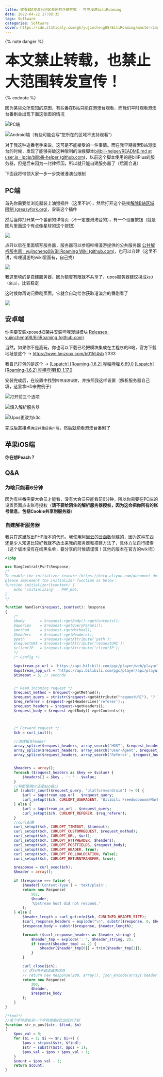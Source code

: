 ```yaml
---
title: 收看B站港澳台地区番剧的正确方式 - 哔哩漫游biliRoaming
date: 2022-04-22 17:08:35
tags: Software
categories: Software
cover: https://cdn.staticaly.com/gh/yujincheng08/BiliRoaming/master/imgs/icon.png
---
```


{% note danger %}

**<font size=32>本文禁止转载，也禁止大范围转发宣传！</font>**

{% endnote %}

因为某些众所周知的原因，有些番在B站只能在港澳台观看，而我们平时观看港澳台番剧会出现下面这张图的情况

![PC端](https://gamernotitle.coding.net/p/assets/d/assets/git/raw/master/img/biliRoaming/msedge-20220422-171409.png?download=true)

![Android端（有些可能会写“您所在的区域不支持观看”）](https://gamernotitle.coding.net/p/assets/d/assets/git/raw/master/img/biliRoaming/WsaClient-20220422-172138.png)

对于我这种追番老手来说，这可是不能接受的一件事情。而在我早期搜索B站港澳台的时候，发现了能够突破这种限制的油猴脚本[bilibili-helper/README.md at user.js · ipcjs/bilibili-helper (github.com)](https://github.com/ipcjs/bilibili-helper/blob/user.js/packages/unblock-area-limit/README.md)，以前这个脚本使用的是biliPlus的服务器，但是后来因为一封律师函，所以就只能自建服务器了（后面会说）

下面我将带领大家一步一步突破港澳台限制

## PC端

首先你需要给浏览器装上油猴插件（这里不讲），然后打开这个链接[解除B站区域限制 (greasyfork.org)](https://greasyfork.org/zh-CN/scripts/25718-解除b站区域限制)，安装这个插件

然后当你打开某一个番剧的详情页（不一定要港澳台的），有一个设置按钮（就是图片里面这个有点像星球的这个按钮）

![](https://gamernotitle.coding.net/p/assets/d/assets/git/raw/master/img/biliRoaming/msedge-20220422-172608.png)

点开以后在里面填写服务器，服务器可以参照哔哩漫游提供的公共服务器 [公共解析服务器 · yujincheng08/BiliRoaming Wiki (github.com)](https://github.com/yujincheng08/BiliRoaming/wiki/公共解析服务器)，也可以自建（这里不讲，哔哩漫游的wiki里面有，自己找）

![](https://gamernotitle.coding.net/p/assets/d/assets/git/raw/master/img/biliRoaming/msedge-20220422-173134.png)

我这里填的是自建服务器，因为额度有限就不共享了，upos服务器建议换成`ks3（金山）`，比较稳定

这时候你再访问番剧页面，它就会自动给你获取港澳台的番剧看了

![](https://gamernotitle.coding.net/p/assets/d/assets/git/raw/master/img/biliRoaming/msedge-20220422-173256.png)

## 安卓端

你需要安装xposed框架并安装哔哩漫游模块 [Releases · yujincheng08/BiliRoaming (github.com)](https://github.com/yujincheng08/BiliRoaming/releases)

当然，如果你不是高玩，你也可以下载已经把模块集成在主程序的B站，官方下载地址是这个 -> https://wwe.lanzoux.com/b015ll4sb 2333

我自己打包的是这个 -> [[Lspatch] [Roaming-1.6.2] 哔哩哔哩 6.69.0](https://gamernotitle.coding.net/p/assets/d/assets/git/raw/master/files/biliRoaming/%5BLspatch%5D%20%5BRoaming-1.6.2%5D%20%E5%93%94%E5%93%A9%E5%93%94%E5%93%A9%206.69.0.apk?download=true) [[Lspatch] [Roaming-1.6.2] 哔哩哔哩HD 1.17.0](https://gamernotitle.coding.net/p/assets/d/assets/git/raw/master/files/biliRoaming/%5BLspatch%5D%20%5BRoaming-1.6.2%5D%20%E5%93%94%E5%93%A9%E5%93%94%E5%93%A9HD%201.17.0.apk?download=true)

安装完成后，在设置中找到`哔哩漫游设置`，并按照我这样设置（解析服务器自己填，这里拿HD来做例子）

![打开前三个选项](https://gamernotitle.coding.net/p/assets/d/assets/git/raw/master/img/biliRoaming/WsaClient-20220422-173746.png)

![填入解析服务器](https://gamernotitle.coding.net/p/assets/d/assets/git/raw/master/img/biliRoaming/WsaClient-20220422-173814.png)

![Upos更改为k3c](https://gamernotitle.coding.net/p/assets/d/assets/git/raw/master/img/biliRoaming/WsaClient-20220422-173825.png)

完成后直接点`确定并重启客户端`，然后就能看港澳台番剧了

## 苹果iOS端

**你在想Peach？**

## Q&A

### 为啥只能看6分钟

因为有些番需要大会员才能看，没有大会员只能看前6分钟，所以你需要在PC端的设置页面点击账号授权（**请不要给陌生的解析服务器授权，因为这会把你所有的账号信息，包括Cookie共享到服务器**）

### 自建解析服务器

我只在这里放出PHP版本的代码，我使用[阿里云的云函数](https://www.aliyun.com/product/fc?userCode=05u8nbft&share_source=copy_link)创建的，因为这种东西还是少人知道比较好我就不放出来我的服务器和搭建方法了，具体方法自行摸索（这个版本没有在线黑名单，要分享的时候请谨慎！其他的版本在官方的wiki有）

```php
<?php

use RingCentral\Psr7\Response;
/*
To enable the initializer feature (https://help.aliyun.com/document_detail/89029.html)
please implement the initializer function as below：
function initializer($context) {
    echo 'initializing' . PHP_EOL;
}
*/

function handler($request, $context): Response
{
    /*
    $body       = $request->getBody()->getContents();
    $queries    = $request->getQueryParams();
    $method     = $request->getMethod();
    $headers    = $request->getHeaders();
    $path       = $request->getAttribute('path');
    $requestURI = $request->getAttribute('requestURI');
    $clientIP   = $request->getAttribute('clientIP');
    */
    /* Config */

    $upstream_pc_url = 'https://api.bilibili.com/pgc/player/web/playurl';
    $upstream_app_url = 'https://api.bilibili.com/pgc/player/api/playurl';
    $timeout = 5; // seconds


    /* Read incoming request */
    $request_method = $request->getMethod();
    $request_query = stristr($request->getAttribute("requestURI"), '?');
    $req_referer = $request->getHeaderLine('referer');;
    $request_headers = $request->getHeaders();
    $request_body = $request->getBody()->getContents();



    /* Forward request */
    $ch = curl_init();

    //清理相关header
    array_splice($request_headers, array_search('HOST', $request_headers));
    array_splice($request_headers, array_search('User-Agent', $request_headers));
    array_splice($request_headers, array_search('Referer', $request_headers));


    $headers = array();
    foreach ($request_headers as $key => $value) {
        $headers[] = $key . ': ' . $value;
    }
    //判断使用pc还是app接口
    if (substr_count($request_query, 'platform=android') != 0) {
        $url = $upstream_app_url . $request_query;
        curl_setopt($ch, CURLOPT_USERAGENT, 'Bilibili Freedoooooom/MarkII');
    } else {
        $url = $upstream_pc_url . $request_query;
        curl_setopt($ch, CURLOPT_REFERER, $req_referer);
    }
    //curl配置
    curl_setopt($ch, CURLOPT_TIMEOUT, $timeout);
    curl_setopt($ch, CURLOPT_CUSTOMREQUEST, $request_method);
    curl_setopt($ch, CURLOPT_URL, $url);
    curl_setopt($ch, CURLOPT_HTTPHEADER, $headers);
    curl_setopt($ch, CURLOPT_POSTFIELDS, $request_body);
    curl_setopt($ch, CURLOPT_HEADER, true);
    curl_setopt($ch, CURLOPT_FOLLOWLOCATION, false);
    curl_setopt($ch, CURLOPT_RETURNTRANSFER, true);

    $response = curl_exec($ch);
    $header = array();

    if ($response === false) {
        $header['Content-Type'] = 'text/plain';
        return new Response(
            502,
            $header,
            'Upstream host did not respond.'
        );
    } else {
        $header_length = curl_getinfo($ch, CURLINFO_HEADER_SIZE);
        $curl_response_headers = explode("\n", substr($response, 0, $header_length));
        $response_body = substr($response, $header_length);

        foreach ($curl_response_headers as $header_string) {
            $header_tmp = explode(': ', $header_string, 2);
            if (count($header_tmp) == 2) {
                $header[$header_tmp[0]] = trim($header_tmp[1]);
            }
        }

        curl_close($ch);
        // 这行用于调试请求信息
        // return new Response(200, array(), json_encode(array('header' => $header, 'body' => $response_body, 'url' => $url, 'response'=>$response, 'curl_headers'=>$curl_response_headers)));
        return new Response(
            200,
            $header,
            $response_body
        );
    }
}

/*tool*/
//某个字符串在另一个字符串第N此出现的下标
function str_n_pos($str, $find, $n)
{
    $pos_val = 0;
    for ($i = 1; $i <= $n; $i++) {
        $pos = strpos($str, $find);
        $str = substr($str, $pos + 1);
        $pos_val = $pos + $pos_val + 1;
    }
    $count = $pos_val - 1;
    return $count;
}
```

